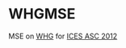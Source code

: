 WHGMSE
======

MSE on [WHG](http://www.fao.org/fishery/species/3022/en) for [ICES ASC 2012](http://www.ices.dk/asc2012/)
